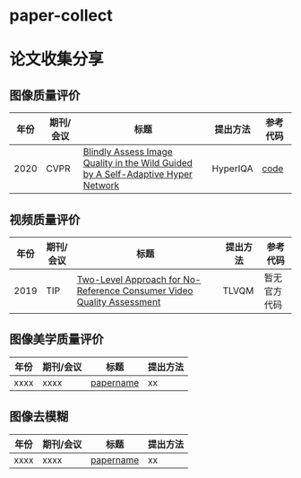 # paper-collect
# 论文收集分享

## 图像质量评价


| 年份 | 期刊/会议 | 标题                                                         | 提出方法 | 参考代码 |
| ---- | --------- | ----------------------------------------------------------- | -------- |-------- |
|2020|CVPR| [Blindly Assess Image Quality in the Wild Guided by A Self-Adaptive Hyper Network](https://openaccess.thecvf.com/content_CVPR_2020/supplemental/Su_Blindly_Assess_Image_CVPR_2020_supplemental.pdf) | HyperIQA | [code](https://github.com/SSL92/hyperIQA)|

## 视频质量评价


| 年份 | 期刊/会议 | 标题                                                         | 提出方法 | 参考代码 |
| ---- | --------- | ----------------------------------------------------------- | -------- |-------- |
|2019|TIP| [Two-Level Approach for No-Reference Consumer Video Quality Assessment](https://ieeexplore.ieee.org/abstract/document/8742797) | TLVQM |暂无官方代码|

## 图像美学质量评价


| 年份 | 期刊/会议 | 标题                                                         | 提出方法 |
| ---- | --------- | ----------------------------------------------------------- | -------- |
| xxxx | xxxx| [papername](https://baidu.com) |xx|

## 图像去模糊


| 年份 | 期刊/会议 | 标题                                                         | 提出方法 |
| ---- | --------- | ----------------------------------------------------------- | -------- |
| xxxx | xxxx| [papername](https://baidu.com) |xx|

